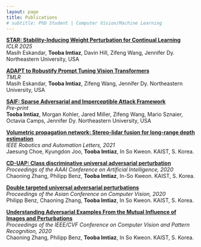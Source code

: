 ```yaml
---
layout: page
title: Publications
# subtitle: PhD Student | Computer Vision/Machine Learning
---
```

[**STAR: Stability-Inducing Weight Perturbation for Continual Learning**](https://openreview.net/forum?id=6N5OM5Duuj)\
*ICLR 2025*\
Masih Eskandar, **Tooba Imtiaz**, Davin Hill, Zifeng Wang, Jennifer Dy. Northeastern University, USA

[**ADAPT to Robustify Prompt Tuning Vision Transformers**](https://arxiv.org/abs/2403.13196)\
*TMLR*\
Masih Eskandar, **Tooba Imtiaz**, Zifeng Wang, Jennifer Dy. Northeastern University, USA

[**SAIF: Sparse Adversarial and Imperceptible Attack Framework**](https://arxiv.org/abs/2212.07495)\
*Pre-print*\
**Tooba Imtiaz**, Morgan Kohler, Jared Miller, Zifeng Wang, Mario Sznaier, Octavia Camps, Jennifer Dy. Northeastern University, USA

[**Volumetric propagation network: Stereo-lidar fusion for long-range depth estimation**](https://arxiv.org/pdf/2103.12964)\
*IEEE Robotics and Automation Letters, 2021*\
Jaesung Choe, Kyungdon Joo, **Tooba Imtiaz**, In So Kweon. KAIST, S. Korea.

[**CD-UAP: Class discriminative universal adversarial perturbation**](https://ojs.aaai.org/index.php/AAAI/article/download/6154/6010)\
*Proceedings of the AAAI Conference on Artificial Intelligence, 2020*\
Chaoning Zhang, Philipp Benz, **Tooba Imtiaz**, In-So Kweon. KAIST, S. Korea.

[**Double targeted universal adversarial perturbations**](https://openaccess.thecvf.com/content/ACCV2020/papers/Benz_Double_Targeted_Universal_Adversarial_Perturbations_ACCV_2020_paper.pdf)\
*Proceedings of the Asian Conference on Computer Vision, 2020*\
Philipp Benz, Chaoning Zhang, **Tooba Imtiaz**, In So Kweon. KAIST, S. Korea.

[**Understanding Adversarial Examples From the Mutual Influence of Images and Perturbations**](http://openaccess.thecvf.com/content_CVPR_2020/papers/Zhang_Understanding_Adversarial_Examples_From_the_Mutual_Influence_of_Images_and_CVPR_2020_paper.pdf)\
*Proceedings of the IEEE/CVF Conference on Computer Vision and Pattern Recognition, 2020*\
Chaoning Zhang, Philipp Benz, **Tooba Imtiaz**, In So Kweon. KAIST, S. Korea.